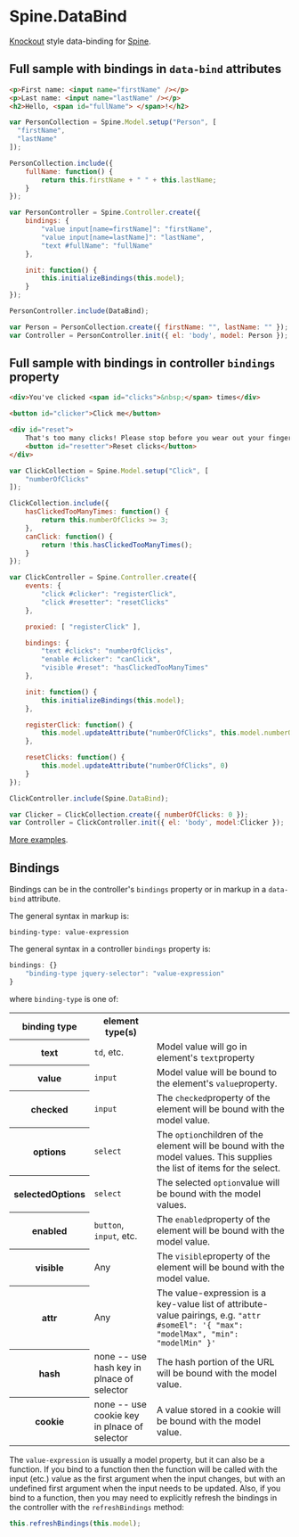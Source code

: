 Spine.DataBind
==============

[Knockout](http://knockoutjs.com/) style data-binding for [Spine](http://spinejs.com/).

Full sample with bindings in `data-bind` attributes
---------------------------------------------------

```html
<p>First name: <input name="firstName" /></p>
<p>Last name: <input name="lastName" /></p>
<h2>Hello, <span id="fullName"> </span>!</h2>
```

```javascript 
var PersonCollection = Spine.Model.setup("Person", [ 
  "firstName", 
  "lastName" 
]);

PersonCollection.include({
    fullName: function() {
        return this.firstName + " " + this.lastName;
    }
});

var PersonController = Spine.Controller.create({
    bindings: {
        "value input[name=firstName]": "firstName",
        "value input[name=lastName]": "lastName",
        "text #fullName": "fullName"
    },

    init: function() {
        this.initializeBindings(this.model);
    }
});

PersonController.include(DataBind);

var Person = PersonCollection.create({ firstName: "", lastName: "" });
var Controller = PersonController.init({ el: 'body', model: Person });
```

Full sample with bindings in controller `bindings` property
-----------------------------------------------------------

```html
<div>You've clicked <span id="clicks">&nbsp;</span> times</div>

<button id="clicker">Click me</button>

<div id="reset">
    That's too many clicks! Please stop before you wear out your fingers.
    <button id="resetter">Reset clicks</button>
</div>
```

```javascript 
var ClickCollection = Spine.Model.setup("Click", [ 
    "numberOfClicks" 
]);

ClickCollection.include({
    hasClickedTooManyTimes: function() {
        return this.numberOfClicks >= 3;
    },
    canClick: function() {
        return !this.hasClickedTooManyTimes();
    }
});

var ClickController = Spine.Controller.create({
    events: {
        "click #clicker": "registerClick",
        "click #resetter": "resetClicks"   
    },

    proxied: [ "registerClick" ],

    bindings: {
        "text #clicks": "numberOfClicks",
        "enable #clicker": "canClick",
        "visible #reset": "hasClickedTooManyTimes"
    },

    init: function() {
        this.initializeBindings(this.model);
    },

    registerClick: function() {
        this.model.updateAttribute("numberOfClicks", this.model.numberOfClicks+1);
    },

    resetClicks: function() {
        this.model.updateAttribute("numberOfClicks", 0)
    }
});

ClickController.include(Spine.DataBind);

var Clicker = ClickCollection.create({ numberOfClicks: 0 });
var Controller = ClickController.init({ el: 'body', model:Clicker });
```

[More examples](http://nathanpalmer.github.com/spine.databind/).

Bindings
--------

Bindings can be in the controller's `bindings` property or in markup in a `data-bind` attribute.

The general syntax in markup is:

    binding-type: value-expression 

The general syntax in a controller `bindings` property is:

```javascript
bindings: {}
	"binding-type jquery-selector": "value-expression"
}
```

where `binding-type` is one of:

<table>
	<tr><th>binding type</th><th>element type(s)</th><th></th>
	<tr>
		<th>text</th>
		<td><code>td</code>, etc.</td>
		<td>Model value will go in element's <code>text</code>property</td>
	</tr>
	<tr>
		<th>value</th>
		<td><code>input</code></td>
		<td>Model value will be bound to the element's <code>value</code>property.</td>
	</tr>
	<tr>
		<th>checked</th>
		<td><code>input</code></td>
		<td>The <code>checked</code>property of the element will be bound with the model value.</td>
	</tr>
	<tr>
		<th>options</th>
		<td><code>select</code></td>
		<td>The <code>option</code>children of the element will be bound with the model values. This supplies the list of items for the select.</td>
	</tr>
	<tr>
		<th>selectedOptions</th>
		<td><code>select</code></td>
		<td>The selected <code>option</code>value will be bound with the model values.</td>
	</tr>
	<tr>
		<th>enabled</th>
		<td><code>button</code>, <code>input</code>, etc.</td>
		<td>The <code>enabled</code>property of the element will be bound with the model value.</td>
	</tr>
	<tr>
		<th>visible</th>
		<td>Any</td>
		<td>The <code>visible</code>property of the element will be bound with the model value.</td>
	</tr>
	<tr>
		<th>attr</th>
		<td>Any</td>
		<td>The value-expression is a key-value list of attribute-value pairings, e.g. <code>"attr #someEl": '{ "max": "modelMax", "min": "modelMin" }'</code></td>
	</tr>
	<tr>
		<th>hash</th>
		<td>none -- use hash key in plnace of selector</td>
		<td>The hash portion of the URL will be bound with the model value.</td>
	</tr>
	<tr>
		<th>cookie</th>
		<td>none -- use cookie key in plnace of selector</td>
		<td>A value stored in a cookie will be bound with the model value.</td>
	</tr>
</table>

The `value-expression` is usually a model property, but it can also be a function. If you bind to a function then the function will be called with the input (etc.) value as the first argument when the input changes, but with an undefined first argument when the input needs to be updated. Also, if you bind to a function, then you may need to explicitly refresh the bindings in the controller with the `refreshBindings` method:

```javascript
this.refreshBindings(this.model);
```